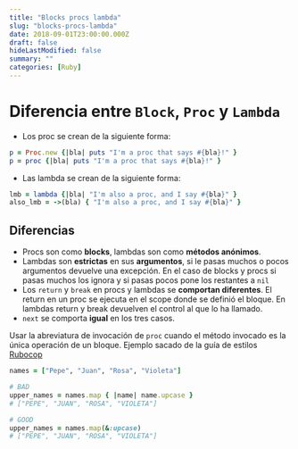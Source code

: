 ```yaml
---
title: "Blocks procs lambda"
slug: "blocks-procs-lambda"
date: 2018-09-01T23:00:00.000Z
draft: false
hideLastModified: false
summary: ""
categories: [Ruby]
---
```


<!-- DONE -->

Diferencia entre `Block`, `Proc` y `Lambda`
================================================================================

  - Los proc se crean de la siguiente forma:

```ruby
p = Proc.new {|bla| puts "I'm a proc that says #{bla}!" }
p = proc {|bla| puts "I'm a proc that says #{bla}!" }
```

  - Las lambda se crean de la siguiente forma:

```ruby
lmb = lambda {|bla| "I'm also a proc, and I say #{bla}" }
also_lmb = ->(bla) { "I'm also a proc, and I say #{bla}" }
```

Diferencias
--------------------------------------------------------------------------------

  - Procs son como __blocks__, lambdas son como __métodos anónimos__.
  - Lambdas son __estrictas__ en sus __argumentos__, si le pasas muchos o pocos
  argumentos devuelve una excepción. En el caso de blocks y procs si pasas muchos
  los ignora y si pasas pocos pone los restantes a `nil`
  - Los `return` y `break` en procs y lambdas se __comportan diferentes__. El
  return en un proc se ejecuta en el scope donde se definió el bloque. En lambdas
  return y break devuelven el control al que lo ha llamado.
  - `next` se comporta __igual__ en los tres casos.

  Usar la abreviatura de invocación de `proc`  cuando el método invocado es la
  única operación de un bloque. Ejemplo sacado de la guía de estilos [Rubocop]

  [Rubocop]: https://github.com/rubocop-hq/ruby-style-guide#single-action-blocks

```ruby
names = ["Pepe", "Juan", "Rosa", "Violeta"]

# BAD
upper_names = names.map { |name| name.upcase }
# ["PEPE", "JUAN", "ROSA", "VIOLETA"]

# GOOD
upper_names = names.map(&:upcase)
# ["PEPE", "JUAN", "ROSA", "VIOLETA"]
```


